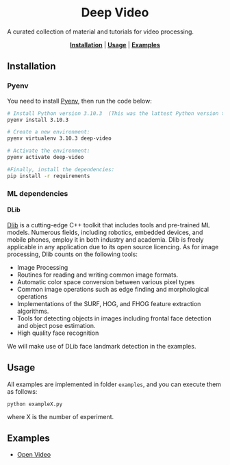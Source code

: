 <h1 align="center">
  Deep Video
</h1>

A curated collection of material and tutorials for video processing. 

<div align="center">
  <a href="#installation"><b>Installation</b></a>
  | <a href="#usage"><b>Usage</b></a>
  | <a href="#examples"><b>Examples</b></a>
</div>

## Installation

### Pyenv
You need to install [Pyenv](https://github.com/pyenv/pyenv), then run the code below:  

```bash
# Install Python version 3.10.3  (This was the lattest Python version tested for the present repo):
pyenv install 3.10.3

# Create a new environment:
pyenv virtualenv 3.10.3 deep-video

# Activate the environment:
pyenv activate deep-video

#Finally, install the dependencies:
pip install -r requirements
```

### ML dependencies

#### DLib
[Dlib](http://dlib.net/) is a cutting-edge C++ toolkit that includes tools and pre-trained ML models. Numerous fields, including robotics, embedded devices, and mobile phones, employ it in both industry and academia. Dlib is freely applicable in any application due to its open source licencing. As for image processing, Dlib counts on the following tools: 
- Image Processing
- Routines for reading and writing common image formats.
- Automatic color space conversion between various pixel types
- Common image operations such as edge finding and morphological operations
- Implementations of the SURF, HOG, and FHOG feature extraction algorithms.
- Tools for detecting objects in images including frontal face detection and object pose estimation.
- High quality face recognition

We will make use of DLib face landmark detection in the examples. 

## Usage
All examples are implemented in folder `examples`, and you can execute them as follows:

```
python exampleX.py
```
where X is the number of experiment. 

## Examples
* [Open Video](examples/example1.py)

